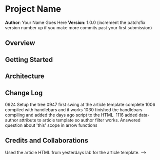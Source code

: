 # Project Name

**Author**: Your Name Goes Here
**Version**: 1.0.0 (increment the patch/fix version number up if you make more commits past your first submission)

## Overview
<!-- Provide a high level overview of what this application is and why you are building it, beyond the fact that it's an assignment for a Code Fellows 301 class. (i.e. What's your problem domain?) -->

## Getting Started
<!-- What are the steps that a user must take in order to build this app on their own machine and get it running? -->

## Architecture
<!-- Provide a detailed description of the application design. What technologies (languages, libraries, etc) you're using, and any other relevant design information. -->

## Change Log
0924 Setup the tree
0947 first swing at the article template complete
1006 compiled with handlebars and it works
1030 finished the handlebars compiling and added the days ago script to the HTML.
1116 added data-author attribute to article template so author filter works. Answered question about 'this' scope in arrow functions


## Credits and Collaborations
Used the article HTML from yesterdays lab for the article template.
-->